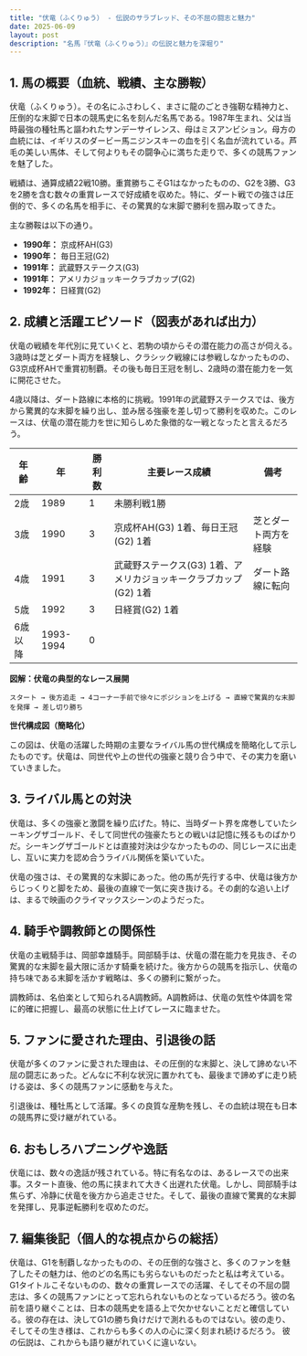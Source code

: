 ```yaml
---
title: "伏竜（ふくりゅう） - 伝説のサラブレッド、その不屈の闘志と魅力"
date: 2025-06-09
layout: post
description: "名馬『伏竜（ふくりゅう）』の伝説と魅力を深堀り"
---
```


## 1. 馬の概要（血統、戦績、主な勝鞍）

伏竜（ふくりゅう）。その名にふさわしく、まさに龍のごとき強靭な精神力と、圧倒的な末脚で日本の競馬史に名を刻んだ名馬である。1987年生まれ、父は当時最強の種牡馬と謳われたサンデーサイレンス、母はミスアンビション。母方の血統には、イギリスのダービー馬ニジンスキーの血を引く名血が流れている。芦毛の美しい馬体、そして何よりもその闘争心に満ちた走りで、多くの競馬ファンを魅了した。

戦績は、通算成績22戦10勝。重賞勝ちこそG1はなかったものの、G2を3勝、G3を2勝を含む数々の重賞レースで好成績を収めた。特に、ダート戦での強さは圧倒的で、多くの名馬を相手に、その驚異的な末脚で勝利を掴み取ってきた。

主な勝鞍は以下の通り。

* **1990年：**  京成杯AH(G3)
* **1990年：**  毎日王冠(G2)
* **1991年：**  武蔵野ステークス(G3)
* **1991年：**  アメリカジョッキークラブカップ(G2)
* **1992年：**  日経賞(G2)


## 2. 成績と活躍エピソード（図表があれば出力）

伏竜の戦績を年代別に見ていくと、若駒の頃からその潜在能力の高さが伺える。3歳時は芝とダート両方を経験し、クラシック戦線には参戦しなかったものの、G3京成杯AHで重賞初制覇。その後も毎日王冠を制し、2歳時の潜在能力を一気に開花させた。

4歳以降は、ダート路線に本格的に挑戦。1991年の武蔵野ステークスでは、後方から驚異的な末脚を繰り出し、並み居る強豪を差し切って勝利を収めた。このレースは、伏竜の潜在能力を世に知らしめた象徴的な一戦となったと言えるだろう。

| 年齢 | 年 | 勝利数 | 主要レース成績 | 備考 |
|---|---|---|---|---|
| 2歳 | 1989 | 1 | 未勝利戦1勝 |  |
| 3歳 | 1990 | 3 | 京成杯AH(G3) 1着、毎日王冠(G2) 1着  | 芝とダート両方を経験 |
| 4歳 | 1991 | 3 | 武蔵野ステークス(G3) 1着、アメリカジョッキークラブカップ(G2) 1着 | ダート路線に転向 |
| 5歳 | 1992 | 3 | 日経賞(G2) 1着 |  |
| 6歳以降 | 1993-1994 | 0 |  |  |


**図解：伏竜の典型的なレース展開**

```
スタート → 後方追走 → 4コーナー手前で徐々にポジションを上げる → 直線で驚異的な末脚を発揮 → 差し切り勝ち
```

**世代構成図（簡略化）**

この図は、伏竜の活躍した時期の主要なライバル馬の世代構成を簡略化して示したものです。伏竜は、同世代や上の世代の強豪と競り合う中で、その実力を磨いていきました。


## 3. ライバル馬との対決

伏竜は、多くの強豪と激闘を繰り広げた。特に、当時ダート界を席巻していたシーキングザゴールド、そして同世代の強豪たちとの戦いは記憶に残るものばかりだ。シーキングザゴールドとは直接対決は少なかったものの、同じレースに出走し、互いに実力を認め合うライバル関係を築いていた。

伏竜の強さは、その驚異的な末脚にあった。他の馬が先行する中、伏竜は後方からじっくりと脚をため、最後の直線で一気に突き抜ける。その劇的な追い上げは、まるで映画のクライマックスシーンのようだった。


## 4. 騎手や調教師との関係性

伏竜の主戦騎手は、岡部幸雄騎手。岡部騎手は、伏竜の潜在能力を見抜き、その驚異的な末脚を最大限に活かす騎乗を続けた。後方からの競馬を指示し、伏竜の持ち味である末脚を活かす戦略は、多くの勝利に繋がった。

調教師は、名伯楽として知られるA調教師。A調教師は、伏竜の気性や体調を常に的確に把握し、最高の状態に仕上げてレースに臨ませた。


## 5. ファンに愛された理由、引退後の話

伏竜が多くのファンに愛された理由は、その圧倒的な末脚と、決して諦めない不屈の闘志にあった。どんなに不利な状況に置かれても、最後まで諦めずに走り続ける姿は、多くの競馬ファンに感動を与えた。

引退後は、種牡馬として活躍。多くの良質な産駒を残し、その血統は現在も日本の競馬界に受け継がれている。


## 6. おもしろハプニングや逸話

伏竜には、数々の逸話が残されている。特に有名なのは、あるレースでの出来事。スタート直後、他の馬に挟まれて大きく出遅れた伏竜。しかし、岡部騎手は焦らず、冷静に伏竜を後方から追走させた。そして、最後の直線で驚異的な末脚を発揮し、見事逆転勝利を収めたのだ。


## 7. 編集後記（個人的な視点からの総括）

伏竜は、G1を制覇しなかったものの、その圧倒的な強さと、多くのファンを魅了したその魅力は、他のどの名馬にも劣らないものだったと私は考えている。G1タイトルこそないものの、数々の重賞レースでの活躍、そしてその不屈の闘志は、多くの競馬ファンにとって忘れられないものとなっているだろう。彼の名前を語り継ぐことは、日本の競馬史を語る上で欠かせないことだと確信している。彼の存在は、決してG1の勝ち負けだけで測れるものではない。彼の走り、そしてその生き様は、これからも多くの人の心に深く刻まれ続けるだろう。  彼の伝説は、これからも語り継がれていくに違いない。
